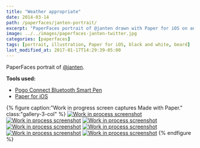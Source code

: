 ```yaml
---
title: "Weather appropriate"
date: 2014-03-14
path: /paperfaces/janten-portrait/
excerpt: "PaperFaces portrait of @janten drawn with Paper for iOS on an iPad."
image: ../../images/paperfaces-janten-twitter.jpg
categories: [paperfaces]
tags: [portrait, illustration, Paper for iOS, black and white, beard]
last_modified_at: 2017-01-17T14:29:39-05:00
---
```


PaperFaces portrait of [@janten](https://twitter.com/janten).

**Tools used:**

- [Pogo Connect Bluetooth Smart Pen](https://www.amazon.com/gp/product/B009K448L4/ref=as_li_ss_tl?ie=UTF8&camp=1789&creative=390957&creativeASIN=B009K448L4&linkCode=as2&tag=mademist-20)
- [Paper for iOS](https://paper.bywetransfer.com/)

{% figure caption:"Work in progress screen captures Made with Paper." class:"gallery-3-col" %}
[![Work in process screenshot](../../images/paperfaces-janten-process-1-600.jpg)](../../images/paperfaces-janten-process-1-lg.jpg)
[![Work in process screenshot](../../images/paperfaces-janten-process-2-600.jpg)](../../images/paperfaces-janten-process-2-lg.jpg)
[![Work in process screenshot](../../images/paperfaces-janten-process-3-600.jpg)](../../images/paperfaces-janten-process-3-lg.jpg)
[![Work in process screenshot](../../images/paperfaces-janten-process-4-600.jpg)](../../images/paperfaces-janten-process-4-lg.jpg)
[![Work in process screenshot](../../images/paperfaces-janten-process-5-600.jpg)](../../images/paperfaces-janten-process-5-lg.jpg)
[![Work in process screenshot](../../images/paperfaces-janten-process-6-600.jpg)](../../images/paperfaces-janten-process-6-lg.jpg)
[![Work in process screenshot](../../images/paperfaces-janten-process-7-600.jpg)](../../images/paperfaces-janten-process-7-lg.jpg)
{% endfigure %}
